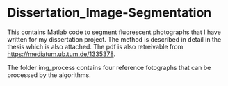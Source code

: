 # Dissertation_Image-Segmentation

This contains Matlab code to segment fluorescent photographs that I have written for my dissertation project. The method is described in detail in the thesis which is also attached. The pdf is also retreivable from https://mediatum.ub.tum.de/1335378.

The folder img_process contains four reference fotographs that can be processed by the algorithms. 
